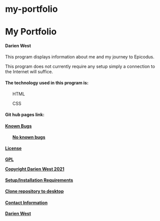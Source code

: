 # my-portfolio


<h1> My Portfolio </h1>
<h4> Darien West </h4>
<p>This program displays information about me and my journey to Epicodus.</p> 
<p> This program does not currently require any setup simply a connection to the Internet will suffice. </p>
<h4> The technology used in this program is: </h4>
<ul> HTML </ul>
<ul> CSS </ul>
<h4> Git hub pages link:<h4>
  <p> <a href="https://adostech360.github.io/my-portfolio/"> </p>
<h4> Known Bugs </h4>
<p><ul> No known bugs </ul></p>
<h4> License </h4>
<p> GPL </p>
<p> Copyright Darien West 2021 </hp>
<h4> Setup/Installation Requirements </h4>
<p> Clone repository to desktop </p>
<h4> Contact Information </h4>
<a href="mailto:dwestcodes@gmail.com"> Darien West</a>
